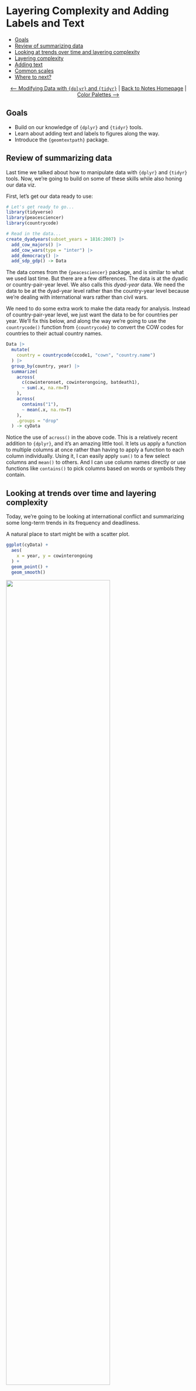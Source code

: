 Layering Complexity and Adding Labels and Text
================

- [Goals](#goals)
- [Review of summarizing data](#review-of-summarizing-data)
- [Looking at trends over time and layering
  complexity](#looking-at-trends-over-time-and-layering-complexity)
- [Layering complexity](#layering-complexity)
- [Adding text](#adding-text)
- [Common scales](#common-scales)
- [Where to next?](#where-to-next)

<center>

[\<– Modifying Data with `{dplyr}` and
`{tidyr}`](https://github.com/milesdwilliams15/Teaching/blob/main/DPR%20101/Notes/09_modifying_data_labels_and_notes_pt1.md)
\| [Back to Notes
Homepage](https://github.com/milesdwilliams15/Teaching/blob/main/DPR%20101/Notes/README.md)
\| [Color Palettes
–\>](https://github.com/milesdwilliams15/Teaching/blob/main/DPR%20101/Notes/11_color_palettes.md)

</center>

## Goals

- Build on our knowledge of `{dplyr}` and `{tidyr}` tools.
- Learn about adding text and labels to figures along the way.
- Introduce the `{geomtextpath}` package.

## Review of summarizing data

Last time we talked about how to manipulate data with `{dplyr}` and
`{tidyr}` tools. Now, we’re going to build on some of these skills while
also honing our data viz.

First, let’s get our data ready to use:

``` r
# Let's get ready to go...
library(tidyverse) 
library(peacesciencer)
library(countrycode)

# Read in the data...
create_dyadyears(subset_years = 1816:2007) |>
  add_cow_majors() |>
  add_cow_wars(type = "inter") |>
  add_democracy() |>
  add_sdp_gdp() -> Data
```

The data comes from the `{peacesciencer}` package, and is similar to
what we used last time. But there are a few differences. The data is at
the dyadic or country-pair-year level. We also calls this *dyad-year*
data. We need the data to be at the dyad-year level rather than the
country-year level because we’re dealing with international wars rather
than civil wars.

We need to do some extra work to make the data ready for analysis.
Instead of country-pair-year level, we just want the data to be for
countries per year. We’ll fix this below, and along the way we’re going
to use the `countrycode()` function from `{countrycode}` to convert the
COW codes for countries to their actual country names.

``` r
Data |>
  mutate(
    country = countrycode(ccode1, "cown", "country.name")
  ) |>
  group_by(country, year) |>
  summarize(
    across(
      c(cowinteronset, cowinterongoing, batdeath1),
      ~ sum(.x, na.rm=T)
    ),
    across(
      contains("1"),
      ~ mean(.x, na.rm=T)
    ),
    .groups = "drop"
  ) -> cyData
```

Notice the use of `across()` in the above code. This is a relatively
recent addition to `{dplyr}`, and it’s an amazing little tool. It lets
us apply a function to multiple columns at once rather than having to
apply a function to each column individually. Using it, I can easily
apply `sum()` to a few select columns and `mean()` to others. And I can
use column names directly or use functions like `contains()` to pick
columns based on words or symbols they contain.

## Looking at trends over time and layering complexity

Today, we’re going to be looking at international conflict and
summarizing some long-term trends in its frequency and deadliness.

A natural place to start might be with a scatter plot.

``` r
ggplot(cyData) +
  aes(
    x = year, y = cowinterongoing
  ) +
  geom_point() +
  geom_smooth()
```

<img src="10_modifying_data_labels_and_notes_pt2_files/figure-gfm/unnamed-chunk-3-1.png" width="75%" />

Each point is the number of recorded international wars in which a
country participated in or was engaged in a given year. The smoothed
line tells us the average trend over time.

This is obviously a useful but also noisy way to show the data. It would
be better if we could show a cleaner yearly trend, which we can do with
some prep work before we give the data to ggplot. The below code starts
with the country-year data, then for each year it calculates the average
number of international wars a country was involved in. Then, it gives
the updated data to ggplot and uses `geom_area()` to show the trend.

``` r
cyData |>
  group_by(year) |>
  summarize(
    mean_wars = mean(cowinterongoing)
  ) |>
  ggplot() +
  aes(x = year,
      y = mean_wars) +
  geom_area() +
  labs(x = NULL,
       y = "Avg. Number of Engagements",
       title = "International wars over time, 1816-2007",
       caption = "Data: {peacesciencer}")
```

<img src="10_modifying_data_labels_and_notes_pt2_files/figure-gfm/unnamed-chunk-4-1.png" width="75%" />

## Layering complexity

We can riff on the above figure by modifying our code to do a few
different things. First, let’s say we wanted to compare a couple of
countries, like the US and Russia. We can filter down to those countries
and then just give the data to ggplot.

``` r
cyData |>
  filter(
    country %in% c("United States", "Russia")
  ) |>
  ggplot() +
  aes(x = year,
      y = cowinterongoing) +
  geom_area(
    aes(fill = country),
    position = "identity",
    alpha = 0.5
  ) +
  labs(x = NULL,
       y = "Avg. Number of Engagements",
       title = "International wars over time, 1816-2007",
       caption = "Data: {peacesciencer}")
```

<img src="10_modifying_data_labels_and_notes_pt2_files/figure-gfm/unnamed-chunk-5-1.png" width="75%" />

Or, say we wanted to contrast the average number of newly started wars a
country is engaged in to the average number of ongoing wars. We could
try something like this:

``` r
cyData |>
  group_by(year) |>
  summarize(
    mean_ongoing = mean(cowinterongoing),
    mean_started = mean(cowinteronset)
  ) |>
  ggplot() +
  aes(x = year) +
  geom_area(
    aes(y = mean_ongoing),
    fill = "blue",
    color = "blue",
    alpha = 0.5
  ) +
  geom_area(
    aes(y = mean_started),
    fill = "red",
    color = "red",
    alpha = 0.5
  ) +
  labs(x = NULL,
       y = "Avg. Number of Engagements",
       title = "International wars over time, 1816-2007",
       caption = "Data: {peacesciencer}")
```

<img src="10_modifying_data_labels_and_notes_pt2_files/figure-gfm/unnamed-chunk-6-1.png" width="75%" />

Notice some new things in the above code. We added two geom layers, and
we mapped different y variables in each. We also set different colors.

## Adding text

The last figure above would be better if we added some labels to
highlight which values correspond with which trend. We can do this in a
few different ways.

We can use `annotate()`:

``` r
cyData |>
  group_by(year) |>
  summarize(
    mean_ongoing = mean(cowinterongoing),
    mean_started = mean(cowinteronset)
  ) |>
  ggplot() +
  aes(x = year) +
  geom_area(
    aes(y = mean_ongoing),
    fill = "blue",
    color = "blue",
    alpha = 0.5
  ) +
  geom_area(
    aes(y = mean_started),
    fill = "red",
    color = "red",
    alpha = 0.5
  ) +
  labs(x = NULL,
       y = "Avg. Number of Engagements",
       title = "International wars over time, 1816-2007",
       caption = "Data: {peacesciencer}") +
  annotate(
    "text",
    x = 1850,
    y = c(2, 2.25),
    label = c("Started", "Ongoing"),
    color = c("red", "blue"),
    hjust = 0
  )
```

<img src="10_modifying_data_labels_and_notes_pt2_files/figure-gfm/unnamed-chunk-7-1.png" width="75%" />

We can also use tools from the `{geomtextpath}` package:

``` r
library(geomtextpath)
cyData |>
  group_by(year) |>
  summarize(
    mean_ongoing = mean(cowinterongoing),
    mean_started = mean(cowinteronset)
  ) |>
  ggplot() +
  aes(x = year) +
  geom_textpath(
    aes(y = mean_ongoing),
    label = "Ongoing",
    color = "blue",
    hjust = .75,
    vjust = -1,
    text_smoothing = 50
  ) +
  geom_textpath(
    aes(y = mean_started),
    label = "Started",
    color = "red",
    hjust = .025,
    vjust = -1,
    text_smoothing = 50
  ) +
  labs(x = NULL,
       y = "Avg. Number of Engagements",
       title = "International wars over time, 1816-2007",
       caption = "Data: {peacesciencer}")
```

<img src="10_modifying_data_labels_and_notes_pt2_files/figure-gfm/unnamed-chunk-8-1.png" width="75%" />

`{geomtextpath}` provides some nice functions for plotting text and
labels alongside lines drawn with various geoms. We could also use these
for some smoothers like so:

``` r
ggplot(cyData) +
  aes(x = year) +
  geom_textsmooth(
    aes(y = cowinterongoing),
    label = "Ongoing",
    color = "blue"
  ) +
  geom_textsmooth(
    aes(y = cowinteronset),
    label = "Started",
    color = "red"
  ) +
  labs(x = NULL,
       y = "Avg. Wars Engaged",
       title = "Showing trends using geom_smooth()",
       caption = "Data: {peacesciencer}")
```

<img src="10_modifying_data_labels_and_notes_pt2_files/figure-gfm/unnamed-chunk-9-1.png" width="75%" />

We can also set labels to highlight certain points in time. This can be
a nice touch in time-series plots. Let’s look at war deaths per capita
and add labels for WWI and WWII:

``` r
cyData |>
  group_by(year) |>
  summarize(
    deaths_pc = 100000 * sum(batdeath1, na.rm=T) / 
      sum(exp(wbpopest1), na.rm=T)
  ) |>
  ggplot() +
  aes(x = year,
      y = deaths_pc) +
  geom_area(
    fill = "gray"
  ) +
  labs(x = NULL,
       y = "Deaths per 100,000",
       title = "Deaths in international wars over time, 1816-2007",
       caption = "Data: {peacesciencer}") +
  scale_y_continuous(
    labels = scales::comma
  ) +
  geom_textvline(
    xintercept = 1914,
    label = "WWI starts",
    hjust = 0.8,
    color = "darkblue"
  ) +
  geom_textvline(
    xintercept = 1939,
    label = "WWII starts",
    hjust = 0.8,
    color = "darkblue"
  )
```

<img src="10_modifying_data_labels_and_notes_pt2_files/figure-gfm/unnamed-chunk-10-1.png" width="75%" />

## Common scales

Speaking of layering complexity and adding labels, sometimes when we
show trends over time we may want to show two related but distinct
variables in the same figure. We did something like this with war onset
and ongoing wars. Let’s do something similar with democracy. The data
contains three different democracy measures.

- `v2x_polyarchy1`: This comes from the Varieties of Democracy project
  and takes a value between 0 and 1 where 1 is the most democratic and 0
  is the least.
- `polity21`: This comes from the Polity V project and takes values
  between -10 and 10 where 10 is the most democratic and -10 is the
  least.
- `xm_qudsetst1`: Xavier Marquez wrote a paper in 2016 where he
  developed a method to extend the Unified Democracy Scores, a democracy
  measure created by other scholars. This is a “normalized” measure of
  democracy set to have a mean of 0 and standard deviation of 1.

While each of these measures are an attempt to capture the same basic
concept, they are produced not only using very different methods but
also are on very different scales. If we want to compare them, we need
to adjust for this before plotting. This is easy enough to do using
`{dplyr}` verbs:

``` r
# Make a function to put vars on a 0-1 scale:
my_stand_fun <- function(x) (x - min(x, na.rm=T)) / 
  (max(x, na.rm=T) - min(x, na.rm=T))

# Update the data and summarize:
cyData |>
  mutate(
    across(
      c(v2x_polyarchy1, polity21, xm_qudsest1),
      my_stand_fun
    )
  ) |>
  group_by(year) |>
  summarize(
    across(
      c(v2x_polyarchy1, polity21, xm_qudsest1),
    ~ mean(.x, na.rm=T)
    )
  ) |>
  ggplot() +
  aes(x = year) +
  geom_labelline(
    aes(y = v2x_polyarchy1),
    label = "V-Dem",
    color = "darkblue",
    text_smoothing = 50,
    hjust = 0.25 
  ) +
  geom_labelline(
    aes(y = xm_qudsest1),
    label = "XM-UD",
    color = "darkgreen",
    text_smoothing = 50,
    hjust = 0.35
  ) +
  geom_labelline(
    aes(y = polity21),
    label = "Polity",
    color = "darkred",
    text_smoothing = 25,
    hjust = 0.53
  ) +
  labs(x = NULL,
       y = "Quality of Democracy",
       title = "Democracy over time, 1816-2007",
       caption = "Data: {peacesciencer}")
```

<img src="10_modifying_data_labels_and_notes_pt2_files/figure-gfm/unnamed-chunk-11-1.png" width="75%" />

We can clearly see from the above that each of the measures are
correlated over time. However, V-Dem’s polyarchy scale is much less
optimistic than the others.

## Where to next?

<center>

[\<– Modifying Data with `{dplyr}` and
`{tidyr}`](https://github.com/milesdwilliams15/Teaching/blob/main/DPR%20101/Notes/09_modifying_data_labels_and_notes_pt1.md)
\| [Back to Notes
Homepage](https://github.com/milesdwilliams15/Teaching/blob/main/DPR%20101/Notes/README.md)
\| [Color Palettes
–\>](https://github.com/milesdwilliams15/Teaching/blob/main/DPR%20101/Notes/11_color_palettes.md)

</center>
